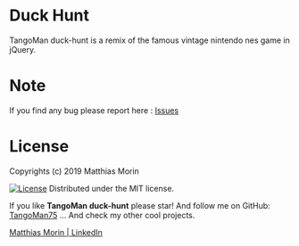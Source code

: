 Duck Hunt
=========

TangoMan duck-hunt is a remix of the famous vintage nintendo nes game in jQuery.

Note
====

If you find any bug please report here : [Issues](https://github.com/TangoMan75/duck-hunt/issues/new)

License
=======

Copyrights (c) 2019 Matthias Morin

[![License][license-MIT]][license-url]
Distributed under the MIT license.

If you like **TangoMan duck-hunt** please star!
And follow me on GitHub: [TangoMan75](https://github.com/TangoMan75)
... And check my other cool projects.

[Matthias Morin | LinkedIn](https://www.linkedin.com/in/morinmatthias)

[license-GPL]: https://img.shields.io/badge/Licence-GPLv3.0-green.svg
[license-MIT]: https://img.shields.io/badge/Licence-MIT-green.svg
[license-url]: LICENSE